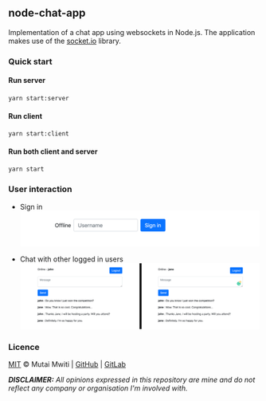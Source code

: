 ## node-chat-app
Implementation of a chat app using websockets in Node.js. The application makes use of the [socket.io](https://www.npmjs.com/package/socket.io) library.

### Quick start
#### Run server
    yarn start:server
    
#### Run client
    yarn start:client

#### Run both client and server
    yarn start

### User interaction
- Sign in
  ![Image missing](assets/sign-in.png?raw=true)

- Chat with other logged in users
  ![Image missing](assets/chat.png?raw=true)

### Licence

[MIT](https://mit-license.org/) © Mutai Mwiti |
[GitHub](https://github.com/mutaimwiti) |
[GitLab](https://gitlab.com/mutaimwiti)

_**DISCLAIMER:**_
_All opinions expressed in this repository are mine and do not reflect any company or organisation I'm involved with._
